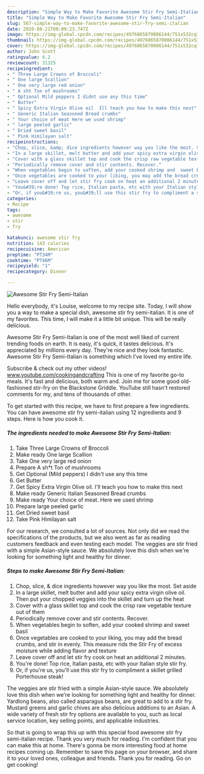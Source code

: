 ```yaml
---
description: "Simple Way to Make Favorite Awesome Stir Fry Semi-Italian"
title: "Simple Way to Make Favorite Awesome Stir Fry Semi-Italian"
slug: 567-simple-way-to-make-favorite-awesome-stir-fry-semi-italian
date: 2020-08-21T08:09:23.747Z
image: https://img-global.cpcdn.com/recipes/4976865870086144/751x532cq70/awesome-stir-fry-semi-italian-recipe-main-photo.jpg
thumbnail: https://img-global.cpcdn.com/recipes/4976865870086144/751x532cq70/awesome-stir-fry-semi-italian-recipe-main-photo.jpg
cover: https://img-global.cpcdn.com/recipes/4976865870086144/751x532cq70/awesome-stir-fry-semi-italian-recipe-main-photo.jpg
author: John Scott
ratingvalue: 4.2
reviewcount: 31325
recipeingredient:
- " Three Large Crowns of Broccoli"
- " One large Scallion"
- " One very large red onion"
- " A sht Ton of mushrooms"
- " Optional Mild peppers I didnt use any this time"
- " Butter"
- " Spicy Extra Virgin Olive oil  Ill teach you how to make this next"
- " Generic Italian Seasoned Bread crumbs"
- " Your choice of meat Here we used shrimp"
- " large peeled garlic"
- " Dried sweet basil"
- " Pink Himilayan salt"
recipeinstructions:
- "Chop, slice, &amp; dice ingredients however way you like the most. Set aside"
- "In a large skillet, melt butter and add your spicy extra virgin olive oil. Then put your chopped veggies into the skillet and turn up the heat"
- "Cover with a glass skillet top and cook the crisp raw vegetable texture out of them"
- "Periodically remove cover and stir contents. Recover."
- "When vegetables begin to soften, add your cooked shrimp and  sweet basil"
- "Once vegetables are cooked to your liking, you may add the bread crumbs, and stir in evenly. This measure rids the Stir Fry of excess moisture while adding flavor and texture"
- "Leave cover off and let stir fry cook on heat an additional 2 minutes."
- "You&#39;re done! Top rice, Italian pasta, etc with your Italian style stir fry."
- "Or, if you&#39;re us, you&#39;ll use this stir fry to compliment a skillet grilled Porterhouse steak!"
categories:
- Recipe
tags:
- awesome
- stir
- fry

katakunci: awesome stir fry 
nutrition: 143 calories
recipecuisine: American
preptime: "PT34M"
cooktime: "PT46M"
recipeyield: "1"
recipecategory: Dinner

---
```



![Awesome Stir Fry Semi-Italian](https://img-global.cpcdn.com/recipes/4976865870086144/751x532cq70/awesome-stir-fry-semi-italian-recipe-main-photo.jpg)

Hello everybody, it's Louise, welcome to my recipe site. Today, I will show you a way to make a special dish, awesome stir fry semi-italian. It is one of my favorites. This time, I will make it a little bit unique. This will be really delicious.

Awesome Stir Fry Semi-Italian is one of the most well liked of current trending foods on earth. It is easy, it's quick, it tastes delicious. It's appreciated by millions every day. They're nice and they look fantastic. Awesome Stir Fry Semi-Italian is something which I've loved my entire life.

Subscribe &amp; check out my other videos! www.youtube.com/cookingandcrafting This is one of my favorite go-to meals. It&#39;s fast and delicious, both warm and. Join me for some good old-fashioned stir-fry on the Blackstone Griddle. YouTube still hasn&#39;t restored comments for my, and tens of thousands of other.


To get started with this recipe, we have to first prepare a few ingredients. You can have awesome stir fry semi-italian using 12 ingredients and 9 steps. Here is how you cook it.

<!--inarticleads1-->

##### The ingredients needed to make Awesome Stir Fry Semi-Italian:

1. Take  Three Large Crowns of Broccoli
1. Make ready  One large Scallion
1. Take  One very large red onion
1. Prepare  A sh*t Ton of mushrooms
1. Get  Optional (Mild peppers) I didn&#39;t use any this time
1. Get  Butter
1. Get  Spicy Extra Virgin Olive oil.  I&#39;ll teach you how to make this next
1. Make ready  Generic Italian Seasoned Bread crumbs
1. Make ready  Your choice of meat. Here we used shrimp
1. Prepare  large peeled garlic
1. Get  Dried sweet basil
1. Take  Pink Himilayan salt


For our research, we consulted a lot of sources. Not only did we read the specifications of the products, but we also went as far as reading customers feedback and even testing each model. The veggies are stir fried with a simple Asian-style sauce. We absolutely love this dish when we&#39;re looking for something light and healthy for dinner. 

<!--inarticleads2-->

##### Steps to make Awesome Stir Fry Semi-Italian:

1. Chop, slice, &amp; dice ingredients however way you like the most. Set aside
1. In a large skillet, melt butter and add your spicy extra virgin olive oil. Then put your chopped veggies into the skillet and turn up the heat
1. Cover with a glass skillet top and cook the crisp raw vegetable texture out of them
1. Periodically remove cover and stir contents. Recover.
1. When vegetables begin to soften, add your cooked shrimp and  sweet basil
1. Once vegetables are cooked to your liking, you may add the bread crumbs, and stir in evenly. This measure rids the Stir Fry of excess moisture while adding flavor and texture
1. Leave cover off and let stir fry cook on heat an additional 2 minutes.
1. You&#39;re done! Top rice, Italian pasta, etc with your Italian style stir fry.
1. Or, if you&#39;re us, you&#39;ll use this stir fry to compliment a skillet grilled Porterhouse steak!


The veggies are stir fried with a simple Asian-style sauce. We absolutely love this dish when we&#39;re looking for something light and healthy for dinner. Yardlong beans, also called asparagus beans, are great to add to a stir fry. Mustard greens and garlic chives are also delicious additions to an Asian. A wide variety of fresh stir fry options are available to you, such as local service location, key selling points, and applicable industries. 

So that is going to wrap this up with this special food awesome stir fry semi-italian recipe. Thank you very much for reading. I'm confident that you can make this at home. There's gonna be more interesting food at home recipes coming up. Remember to save this page on your browser, and share it to your loved ones, colleague and friends. Thank you for reading. Go on get cooking!
